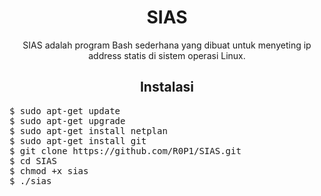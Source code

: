 <h1 align="center">SIAS</h1>
<p align="center">SIAS adalah program Bash sederhana yang dibuat untuk menyeting ip address statis di sistem operasi Linux.</p>
<h2 align="center">Instalasi</h2>
<pre>
$ sudo apt-get update
$ sudo apt-get upgrade
$ sudo apt-get install netplan
$ sudo apt-get install git
$ git clone https://github.com/R0P1/SIAS.git
$ cd SIAS
$ chmod +x sias
$ ./sias
</pre>
